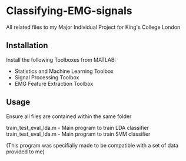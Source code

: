 # Classifying-EMG-signals
All related files to my Major Individual Project for King's College London

## Installation

Install the following Toolboxes from MATLAB: 
- Statistics and Machine Learning Toolbox
- Signal Processing Toolbox
- EMG Feature Extraction Toolbox

## Usage
Ensure all files are contained within the same folder

train_test_eval_lda.m - Main program to train LDA classifier
train_test_eval_lda.m - Main program to train SVM classifier

(This program was specifially made to be compatible with a set of data provided to me)
